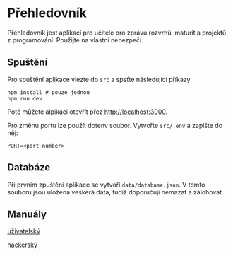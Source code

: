 # Přehledovník

Přehledovník jest aplikací pro učitele pro zprávu rozvrhů, maturit a projektů z programování.
Použijte na vlastní nebezpečí.

## Spuštění

Pro spuštění aplikace vlezte do `src` a spsťte následující příkazy

```
npm install # pouze jednou
npm run dev
```

Poté můžete alpikaci otevřít přez
[http://localhost:3000](http://localhost:3000).

Pro změnu portu lze použít dotenv soubor.
Vytvořte `src/.env` a zapište do něj:

```
PORT=<port-number>
```

## Databáze

Při prvním zpuštění aplikace se vytvoří `data/database.json`.
V tomto souboru jsou uložena veškerá data, tudíž doporučuji nemazat a zálohovat.

## Manuály

[uživatelský](doc/pouziti.md)

[hackerský](doc/implementace.md)
